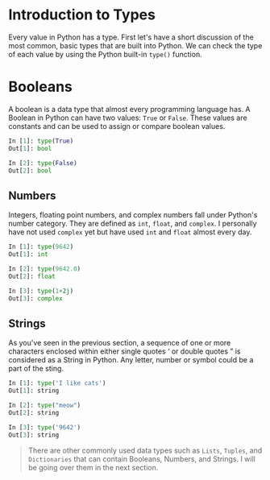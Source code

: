 # Introduction to Types

Every value in Python has a type. First let's have a short discussion of the most common, basic types that are built into Python.
We can check the type of each value by using the Python built-in `type()` function.

# Booleans
A boolean is a data type that almost every programming language has. A Boolean in Python can have two values: `True` or `False`.
These values are constants and can be used to assign or compare boolean values.

```python
In [1]: type(True)
Out[1]: bool

In [2]: type(False)
Out[2]: bool
```

## Numbers

Integers, floating point numbers, and complex numbers fall under Python's number category. They are defined as `int`,
`float`, and `complex`. I personally have not used `complex` yet but have used `int` and `float` almost every day.

```python
In [1]: type(9642)
Out[1]: int

In [2]: type(9642.0)
Out[2]: float

In [3]: type(1+2j)
Out[3]: complex
```

## Strings

As you've seen in the previous section, a sequence of one or more characters enclosed within either single quotes ‘ or double quotes ” is considered as a String in Python. Any letter, number or symbol could be a part of the sting.

```python
In [1]: type('I like cats')
Out[1]: string

In [2]: type("meow")
Out[2]: string

In [3]: type('9642')
Out[3]: string
```

> There are other commonly used data types such as `Lists`, `Tuples`, and `Dictionaries` that can contain Booleans, Numbers, and Strings.
I will be going over them in the next section.

